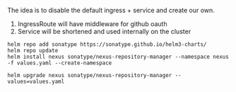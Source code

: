 The idea is to disable the default ingress + service and create our own.
1. IngressRoute will have middleware for github oauth
2. Service will be shortened and used internally on the cluster


```shell
helm repo add sonatype https://sonatype.github.io/helm3-charts/
helm repo update
helm install nexus sonatype/nexus-repository-manager --namespace nexus -f values.yaml --create-namespace
```

```shell
helm upgrade nexus sonatype/nexus-repository-manager --values=values.yaml
```